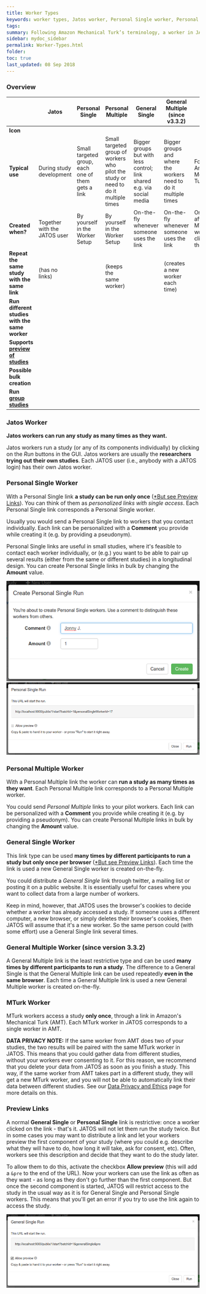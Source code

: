 ```yaml
---
title: Worker Types
keywords: worker types, Jatos worker, Personal Single worker, Personal Multiple worker, MTurk worker, General Single worker, General Multiple worker, MTurk Sandbox worker, MTurk, Sandbox, General, Single, Multiple, Personal, Preview Links
tags:
summary: Following Amazon Mechanical Turk’s terminology, a worker in JATOS is a person who runs a study. Different worker types access a study in different ways. For example, some workers can run the same study multiple times, whereas others can do it only once. 
sidebar: mydoc_sidebar
permalink: Worker-Types.html
folder:
toc: true
last_updated: 08 Sep 2018
---
```


### Overview

| | Jatos             | Personal Single   | Personal Multiple | General Single    | General Multiple (since v3.3.2)  | MTurk            |
|-|-------------------|-------------------|-------------------|-------------------|-------------------|------------------|
| **Icon** | <span class="glyphicon glyphicon-wrench glyphicon-jatos"></span> | <span class="glyphicon glyphicon-leaf glyphicon-personal-single"></span> | <span class="glyphicon glyphicon-tree-deciduous glyphicon-personal-multiple"></span> | <span class="glyphicon glyphicon-glass glyphicon-general-single"></span> | <span class="glyphicon glyphicon-asterisk glyphicon-general-multiple"></span> | <span class="glyphicon glyphicon-knight glyphicon-mturk"></span> |
| **Typical use** | During study development | Small targeted group, each one of them gets a link | Small targeted group of workers who pilot the study or need to do it multiple times | Bigger groups but with less control; link shared e.g. via social media | Bigger groups and where the workers need to do it multiple times | For Amazon Mechanical Turk |
| **Created when?** | Together with the JATOS user | By yourself in the Worker Setup | By yourself in the Worker Setup | On-the-fly whenever someone uses the link | On-the-fly whenever someone uses the link | On-the-fly after a MTurk worker clicked on the HIT link |
| **Repeat the same study with the same link** | (has no links) | <span class="glyphicon glyphicon-remove-sign"></span> | <span class="glyphicon glyphicon-ok-sign"></span><br>(keeps the same worker) | <span class="glyphicon glyphicon-remove-sign"></span> | <span class="glyphicon glyphicon-ok-sign"></span><br>(creates a new worker each time) | <span class="glyphicon glyphicon-remove-sign"></span> |
| **Run different studies with the same worker** | <span class="glyphicon glyphicon-ok-sign"></span> | <span class="glyphicon glyphicon-remove-sign"></span> | <span class="glyphicon glyphicon-remove-sign"></span> | <span class="glyphicon glyphicon-remove-sign"></span> | <span class="glyphicon glyphicon-remove-sign"></span> | <span class="glyphicon glyphicon-ok-sign"></span> |
| **Supports [preview of studies](Worker-Types.html#preview-links)** | <span class="glyphicon glyphicon-remove-sign"></span> | <span class="glyphicon glyphicon-ok-sign"></span> | <span class="glyphicon glyphicon-remove-sign"></span> | <span class="glyphicon glyphicon-ok-sign"></span> | <span class="glyphicon glyphicon-remove-sign"></span> | <span class="glyphicon glyphicon-remove-sign"></span> |
| **Possible bulk creation** | <span class="glyphicon glyphicon-remove-sign"></span> | <span class="glyphicon glyphicon-ok-sign"></span> | <span class="glyphicon glyphicon-ok-sign"></span> | <span class="glyphicon glyphicon-remove-sign"></span> | <span class="glyphicon glyphicon-remove-sign"></span> | <span class="glyphicon glyphicon-remove-sign"></span> |
| **Run [group studies](Example-Group-Studies)** | <span class="glyphicon glyphicon-ok-sign"></span> | <span class="glyphicon glyphicon-ok-sign"></span> | <span class="glyphicon glyphicon-ok-sign"></span> | <span class="glyphicon glyphicon-ok-sign"></span> | <span class="glyphicon glyphicon-ok-sign"></span> | <span class="glyphicon glyphicon-ok-sign"></span> |


### <span class="glyphicon glyphicon-wrench glyphicon-jatos"></span> Jatos Worker 

**Jatos workers can run any study as many times as they want.**

Jatos workers run a study (or any of its components individually) by clicking on the _Run_ buttons in the GUI. Jatos workers are usually the **researchers trying out their own studies**. Each JATOS user (i.e., anybody with a JATOS login) has their own Jatos worker.  


### <span class="glyphicon glyphicon-leaf glyphicon-personal-single"></span> Personal Single Worker 

With a Personal Single link **a study can be run only once** ([*But see Preview Links](#preview-links)). You can think of them as _personalized links with single access_. Each Personal Single link corresponds a Personal Single worker.

Usually you would send a Personal Single link to workers that you contact individually. Each link can be personalized with a **Comment** you provide while creating it (e.g. by providing a pseudonym).

Personal Single links are useful in small studies, where it's feasible to contact each worker individually, or (e.g.) you want to be able to pair up several results (either from the same or different studies) in a longitudinal design. You can create Personal Single links in bulk by changing the **Amount** value.

![GUI Screenshot](images/create_personal_single_run.png)
![GUI Screenshot](images/view_personal_single_run.png)


### <span class="glyphicon glyphicon-tree-deciduous glyphicon-personal-multiple"></span> Personal Multiple Worker

With a Personal Multiple link the worker can **run a study as many times as they want**. Each Personal Multiple link corresponds to a Personal Multiple worker.

You could send _Personal Multiple_ links to your pilot workers. Each link can be personalized with a **Comment** you provide while creating it (e.g. by providing a pseudonym). You can create Personal Multiple links in bulk by changing the **Amount** value.


### <span class="glyphicon glyphicon-glass glyphicon-general-single"></span> General Single Worker

This link type can be used **many times by different participants to run a study but only once per browser** ([*But see Preview Links](#preview-links)). Each time the link is used a new General Single worker is created on-the-fly.

You could distribute a _General Single_ link through twitter, a mailing list or posting it on a public website. It is essentially useful for cases where you want to collect data from a large number of workers. 

Keep in mind, however, that JATOS uses the browser's cookies to decide whether a worker has already accessed a study. If someone uses a different computer, a new browser, or simply deletes their browser's cookies, then JATOS will assume that it's a new worker. So the same person could (with some effort) use a General Single link several times.


### <span class="glyphicon glyphicon-asterisk glyphicon-general-multiple"></span> General Multiple Worker (since version 3.3.2)

A General Multiple link is the least restrictive type and can be used **many times by different participants to run a study**. The difference to a General Single is that the General Multiple link can be used repeatedly **even in the same browser**. Each time a General Multiple link is used a new General Multiple worker is created on-the-fly.


### <span class="glyphicon glyphicon-knight glyphicon-mturk"></span> MTurk Worker

MTurk workers access a study **only once**, through a link in Amazon's Mechanical Turk (AMT). Each MTurk worker in JATOS corresponds to a single worker in AMT. 

**DATA PRIVACY NOTE:** If the same worker from AMT does two of your studies, the two results will be paired with the same MTurk worker in JATOS. This means that you could gather data from different studies, without your workers ever consenting to it. For this reason, we recommend that you delete your data from JATOS as soon as you finish a study. This way, if the same worker from AMT takes part in a different study, they will get a new MTurk worker, and you will not be able to automatically link their data between different studies. See our [Data Privacy and Ethics](Data-Privacy-and-Ethics) page for more details on this.


### Preview Links

A normal **General Single** or **Personal Single** link is restrictive: once a worker clicked on the link - that's it. JATOS will not let them run the study twice. But in some cases you may want to distribute a link and let your workers preview the first component of your study (where you could e.g. describe what they will have to do, how long it will take, ask for consent, etc). Often, workers see this description and decide that they want to do the study later.

To allow them to do this, activate the checkbox **Allow preview** (this will add a `&pre` to the end of the URL). Now your workers can use the link as often as they want - as long as they don't go further than the first component. But once the second component is started, JATOS will restrict access to the study in the usual way as it is for General Single and Personal Single workers. This means that you'll get an error if you try to use the link again to access the study.

![GUI Screenshot](images/preview_general_single_run.png)
